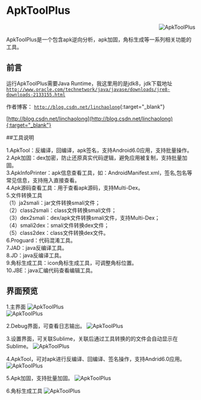 
# ApkToolPlus

<a href="https://github.com/linchaolong/ApkToolPlus">
    <img src="https://raw.githubusercontent.com/linchaolong/ApkToolPlus/master/img/logo.png" alt="ApkToolPlus" title="ApkToolPlus" align="right" />
</a>
<br/>

ApkToolPlus是一个包含apk逆向分析，apk加固，角标生成等一系列相关功能的工具。

## 前言

运行ApkToolPlus需要Java Runtime，我这里用的是jdk8，jdk下载地址<a href="http://www.oracle.com/technetwork/java/javase/downloads/jre8-downloads-2133155.html" target="_blank">`http://www.oracle.com/technetwork/java/javase/downloads/jre8-downloads-2133155.html`</a>

作者博客：
[`http://blog.csdn.net/linchaolong`](http://blog.csdn.net/linchaolong){:target="_blank"}

[http://blog.csdn.net/linchaolong](http://blog.csdn.net/linchaolong){:target="_blank"}


##工具说明

1.ApkTool：反编译，回编译，apk签名，支持Android6.0应用，支持批量操作。<br/>
2.Apk加固：dex加密，防止还原真实代码逻辑，避免应用被复制，支持批量加固。<br/>
3.ApkInfoPrinter：apk信息查看工具，如：AndroidManifest.xml，签名,包名等常见信息，支持拖入直接查看。<br/>
4.Apk源码查看工具：用于查看apk源码，支持Multi-Dex。<br/>
5.文件转换工具<br/>
（1）ja2smali：jar文件转换smali文件；<br/>
（2）class2smali：class文件转换smali文件；<br/>
（3）dex2smali：dex/apk文件转换smali文件，支持Multi-Dex；<br/>
（4）smali2dex：smali文件转换dex文件；<br/>
（5）class2dex：class文件转换dex文件。<br/>
6.Proguard：代码混淆工具。<br/>
7.JAD：java反编译工具。<br/>
8.JD：java反编译工具。<br/>
9.角标生成工具：icon角标生成工具，可调整角标位置。<br/>
10.JBE：java汇编代码查看编辑工具。<br/>


## 界面预览

1.主界面
<img src="https://raw.githubusercontent.com/linchaolong/ApkToolPlus/master/img/Main1.jpg" alt="ApkToolPlus" title="ApkToolPlus"/>
<br/>
<img src="https://raw.githubusercontent.com/linchaolong/ApkToolPlus/master/img/Main2.jpg" alt="ApkToolPlus" title="ApkToolPlus"/>
<br/>

2.Debug界面，可查看日志输出。
<img src="https://raw.githubusercontent.com/linchaolong/ApkToolPlus/master/img/Debug.jpg" alt="ApkToolPlus" title="ApkToolPlus"/>
<br/>

3.设置界面，可关联Sublime，关联后通过工具转换的的文件会自动显示在Sublime。
<img src="https://raw.githubusercontent.com/linchaolong/ApkToolPlus/master/img/Settings.jpg" alt="ApkToolPlus" title="ApkToolPlus"/>
<br/>

4.ApkTool，可对apk进行反编译、回编译、签名操作，支持Andrid6.0应用。
<img src="https://raw.githubusercontent.com/linchaolong/ApkToolPlus/master/img/ApkTool.jpg" alt="ApkToolPlus" title="ApkToolPlus"/>
<br/>

5.Apk加固，支持批量加固。
<img src="https://raw.githubusercontent.com/linchaolong/ApkToolPlus/master/img/ApkProtector.jpg" alt="ApkToolPlus" title="ApkToolPlus"/>
<br/>

6.角标生成工具
<img src="https://raw.githubusercontent.com/linchaolong/ApkToolPlus/master/img/IconTool.jpg" alt="ApkToolPlus" title="ApkToolPlus"/>
<br/>

